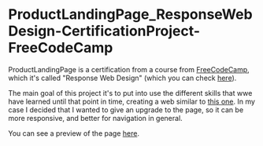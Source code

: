 # ProductLandingPage_ResponseWebDesign-CertificationProject-FreeCodeCamp
ProductLandingPage is a certification from a course from [FreeCodeCamp](https://www.freecodecamp.org), which it's called "Response Web Design" (which you can check [here](https://www.freecodecamp.org/learn/2022/responsive-web-design/)).

The main goal of this project it's to put into use the different skills that wwe have learned until that point in time, creating a web similar to [this one](https://product-landing-page.freecodecamp.rocks).
In my case I decided that I wanted to give an upgrade to the page, so it can be more responsive, and better for navigation in general. 

You can see a preview of the page [here](https://product-landing-freecodecamp.onrender.com).
